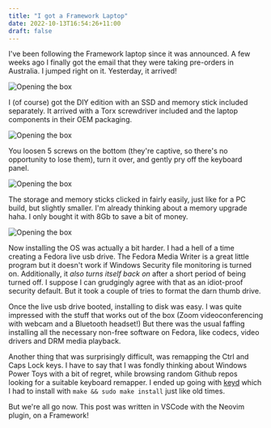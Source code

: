```yaml
---
title: "I got a Framework Laptop"
date: 2022-10-13T16:54:26+11:00
draft: false
---
```


I've been following the Framework laptop since it was announced. A few weeks ago I finally got the email that they were taking pre-orders in Australia. I jumped right on it. Yesterday, it arrived!

![Opening the box](/images/unboxing1_small.jpg)

I (of course) got the DIY edition with an SSD and memory stick included separately. It arrived with a Torx screwdriver included and the laptop components in their OEM packaging.

![Opening the box](/images/unboxing2_small.jpg)

You loosen 5 screws on the bottom (they're captive, so there's no opportunity to lose them), turn it over, and gently pry off the keyboard panel.

![Opening the box](/images/unboxing3_small.jpg)

The storage and memory sticks clicked in fairly easily, just like for a PC build, but slightly smaller. I'm already thinking about a memory upgrade haha. I only bought it with 8Gb to save a bit of money.

![Opening the box](/images/unboxing4_small.jpg)

Now installing the OS was actually a bit harder. I had a hell of a time creating a Fedora live usb drive. The Fedora Media Writer is a great little program but it doesn't work if Windows Security file monitoring is turned on. Additionally, it *also turns itself back on* after a short period of being turned off. I suppose I can grudgingly agree with that as an idiot-proof security default. But it took a couple of tries to format the darn thumb drive.

Once the live usb drive booted, installing to disk was easy. I was quite impressed with the stuff that works out of the box (Zoom videoconferencing with webcam and a Bluetooth headset!) But there was the usual faffing installing all the necessary non-free software on Fedora, like codecs, video drivers and DRM media playback.

Another thing that was surprisingly difficult, was remapping the Ctrl and Caps Lock keys. I have to say that I was fondly thinking about Windows Power Toys with a bit of regret, while browsing random Github repos looking for a suitable keyboard remapper. I ended up going with [keyd](https://github.com/rvaiya/keyd) which I had to install with `make && sudo make install` just like old times.

But we're all go now. This post was written in VSCode with the Neovim plugin, on a Framework!